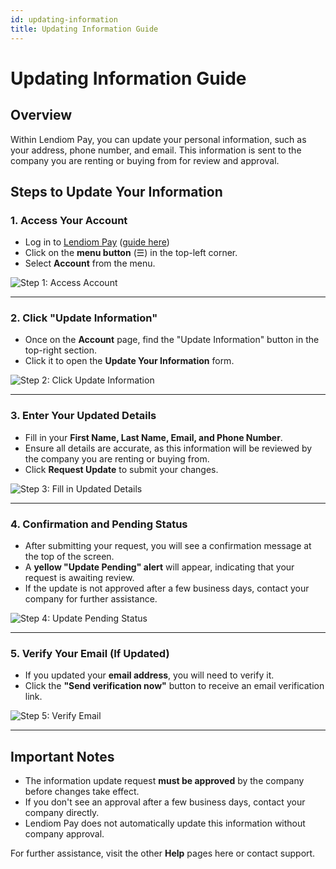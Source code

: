 ```yaml
---
id: updating-information
title: Updating Information Guide
---
```


# Updating Information Guide

## Overview
Within Lendiom Pay, you can update your personal information, such as your address, phone number, and email. This information is sent to the company you are renting or buying from for review and approval.

## Steps to Update Your Information

### 1. Access Your Account
- Log in to [Lendiom Pay](https://pay.lendiom.com) ([guide here](../logging-in.md))
- Click on the **menu button** (☰) in the top-left corner.
- Select **Account** from the menu.

![Step 1: Access Account](/img/docs/pay/guides/updating-information/step-1.png)

---

### 2. Click "Update Information"
- Once on the **Account** page, find the "Update Information" button in the top-right section.
- Click it to open the **Update Your Information** form.

![Step 2: Click Update Information](/img/docs/pay/guides/updating-information/step-2.png)

---

### 3. Enter Your Updated Details
- Fill in your **First Name, Last Name, Email, and Phone Number**.
- Ensure all details are accurate, as this information will be reviewed by the company you are renting or buying from.
- Click **Request Update** to submit your changes.

![Step 3: Fill in Updated Details](/img/docs/pay/guides/updating-information/step-3.png)

---

### 4. Confirmation and Pending Status
- After submitting your request, you will see a confirmation message at the top of the screen.
- A **yellow "Update Pending" alert** will appear, indicating that your request is awaiting review.
- If the update is not approved after a few business days, contact your company for further assistance.

![Step 4: Update Pending Status](/img/docs/pay/guides/updating-information/step-4.png)

---

### 5. Verify Your Email (If Updated)
- If you updated your **email address**, you will need to verify it.
- Click the **"Send verification now"** button to receive an email verification link.

![Step 5: Verify Email](/img/docs/pay/guides/updating-information/step-5.png)

---

## Important Notes
- The information update request **must be approved** by the company before changes take effect.
- If you don't see an approval after a few business days, contact your company directly.
- Lendiom Pay does not automatically update this information without company approval.

For further assistance, visit the other **Help** pages here or contact support.
